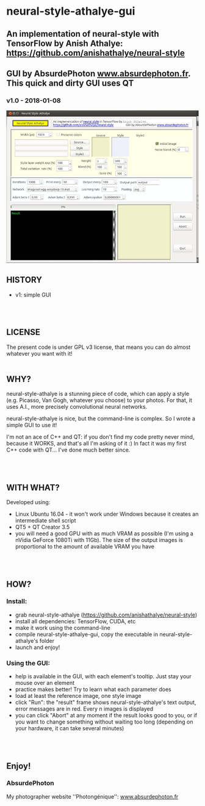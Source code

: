 # neural-style-athalye-gui
## An implementation of neural-style with TensorFlow by Anish Athalye: https://github.com/anishathalye/neural-style
## GUI by AbsurdePhoton www.absurdephoton.fr. This quick and dirty GUI uses QT
### v1.0 - 2018-01-08

![Screenshot](screenshot-gui.jpg?raw=true)
<br/>

## HISTORY

* v1: simple GUI

<br/>
<br/>

## LICENSE

The present code is under GPL v3 license, that means you can do almost whatever you want
with it!
<br/>
<br/>

## WHY?

neural-style-athalye is a stunning piece of code, which can apply a style (e.g. Picasso, Van Gogh, whatever you choose) to your photos. For that, it uses A.I., more precisely convolutional neural networks.

neural-style-athalye is nice, but the command-line is complex. So I wrote a simple GUI to use it!

I'm not an ace of C++ and QT: if you don't find my code pretty never mind, because it WORKS, and that's all I'm asking of it :)
In fact it was my first C++ code with QT... I've done much better since. 

<br/>
<br/>

## WITH WHAT?

Developed using:
* Linux Ubuntu	16.04 - it won't work under Windows because it creates an intermediate shell script
* QT5 + QT Creator 3.5
* you will need a good GPU with as much VRAM as possible (I'm using a nVidia GeForce 1080Ti with 11Gb). The size of the output images is proportional to the amount of available VRAM you have

<br/>
<br/>

## HOW?

### Install:
  * grab neural-style-athalye (https://github.com/anishathalye/neural-style)
  * install all dependencies: TensorFlow, CUDA, etc
  * make it work using the command-line
  * compile neural-style-athalye-gui, copy the executable in neural-style-athalye's folder
  * launch and enjoy!

### Using the GUI:
  * help is available in the GUI, with each element's tooltip. Just stay your mouse over an element
  * practice makes better! Try to learn what each parameter does
  * load at least the reference image, one style image
  * click "Run": the "result" frame shows neural-style-athalye's text output, error messages are in red. Every n images is displayed
  * you can click "Abort" at any moment if the result looks good to you, or if you want to change something without waiting too long (depending on your hardware, it can take several minutes)
   
<br/>
<br/>

## Enjoy!

### AbsurdePhoton
My photographer website ''Photongénique'': www.absurdephoton.fr

